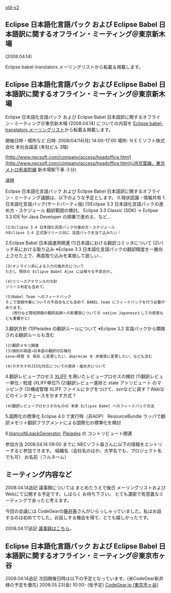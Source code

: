 [old-v2](ig080413-orig.html)

## Eclipse 日本語化言語パック および Eclipse Babel 日本語訳に関するオフライン・ミーティング＠東京新木場
(2008.04.14)

Eclipse babel-translators メーリングリストから転載＆掲載します。






## Eclipse 日本語化言語パック および Eclipse Babel 日本語訳に関するオフライン・ミーティング＠東京新木場


Eclipse 日本語化言語パック および Eclipse Babel 日本語訳に関するオフライン・ミーティング＠東京新木場 (2008.04.14)
についての内容を [Eclipse babel-translators メーリングリスト](http://dev.eclipse.org/mailman/listinfo/babel-translators)から転載＆掲載します。

開催日時・場所など
日時: 2008/04/14(月) 14:00-17:00
  場所: ＮＥＣソフト株式会社 本社会議室 (本社ビル 3階)
  
  [http://www.necsoft.com/company/access/headoffice.html](http://www.necsoft.com/company/access/headoffice.html)(JR京葉線、東京メトロ有楽町線 新木場駅下車 ３分)
  


議題

Eclipse 日本語化言語パック および Eclipse Babel 日本語訳に関するオフライン・ミーティング議題は、以下のような予定とします。
0.現状認識・情報共有
  1.日本語化言語パック(サードパーティ版)
  (1)Eclipse 3.3 日本語化言語パックの進め方・スケジュール
    翻訳範囲の検討。
      Eclipse 3.3 Classic (SDK) → Eclipse 3.3 IDE for Java Developer の順番で進める、など…
    
    (2)Eclipse 3.4 日本語化言語パックの進め方・スケジュール
    ※Eclipse 3.4 正式版リリース日に 言語パックを当て込みたい！
    
  
  2.Eclipse Babel 日本語運用関連
  (1)日本語における翻訳コミッタについて
    (2)バッチ系における取り込み
    ※Eclipse 3.3 日本語化言語パックの翻訳精度を一層向上させた上で、再度取り込みを実施して欲しい…
    
    (3)オンライン系による入力の進め方について
    ただし 現状の Eclipse Babel Ajax には様々な不具合が…
    
    (4)リリースアナウンスの方針
    リリース判定も含めて。
    
    (5)Babel Team へのフィードバック
    そこで登録作業についての不具合なども含めて BABEL team にフィードバックを行う必要があります。
      （改行など既知問題の翻訳品質への影響度についての native Japaneseとしての感覚なども重要かと）
    
  
  3.翻訳方針
  (1)Pleiades の翻訳ルールについて
    ※Eclipse 3.2 言語パックから類推される翻訳ルールも含む
    
    (2)翻訳メモリ関連
    (3)個別の英語→日本語の翻訳対応検討
    save→保管 を 保存 に変更したい、deprecae を 非推奨に変更したい、なども含む
    
    (4)カタカナのJIS化対応についての是非・進め方について
  
  4.翻訳レビュープロセス
  [XLIFF](http://docs.oasis-open.org/xliff/xliff-core/xliff-core.html) を用いたレビュープロセスの検討
  (1)翻訳レビュー単位／粒度 (XLIFF単位?)
    (2)翻訳レビュー進捗と state アトリビュート のマッピング
    (3)構成管理
    XLIFF ファイルにタグをつけて、svnなどに戻す ?
      Webなどのインタフェースをかます方式 ?
    
    (4)翻訳レビュープロセスそのものの 本家 Eclipse Babel へのフィードバック方法
  
  5.国際化の標準化
  Eclipse 4.0 で実行時（非AOP） ResourceBundle ラッパで翻訳メモリ＋翻訳フラグメントによる国際化の標準化を検討
  
  6.[blancoNLpackGenerator](http://www.igapyon.jp/blanco/blanconlpackgenerator.html), [Pleiades](http://mergedoc.sourceforge.jp/pleiades.html) の コントリビュート関連


参加方法
2008.04.14 09:00 までに NECソフト森さんに以下の情報をエントリーすると参加できます。
  組織名（会社名のほか、大学名でも、プロジェクト名でも可）
    お名前（フルネーム）
  


## ミーティング内容など


2008.04.14追記 議事録については まとめたうえで後日 メーリングリストおよびWebにて公開する予定です。しばらく お待ち下さい。
とても濃密で有意義なミーティングであったと考えます。

今回の会議には CodeGearの[藤井等](http://blogs.itmedia.co.jp/barbaro/)さんがいらっしゃっていました。私はお話するのは初めてでした。お話しする機会を得て、とても嬉しかったです。

2008.04.17追記 [議事録はこちら](ig080417.html)。

## Eclipse 日本語化言語パック および Eclipse Babel 日本語訳に関するオフライン・ミーティング＠東京市ヶ谷


2008.04.14追記 次回開催日時は以下の予定となっています。(米CodeGear新井様の予定を優先)
2008.05.23(金) 10:00- (仮予定)
  [CodeGear.jp (東京市ヶ谷)](http://www.codegear.com/jp/about/contact)